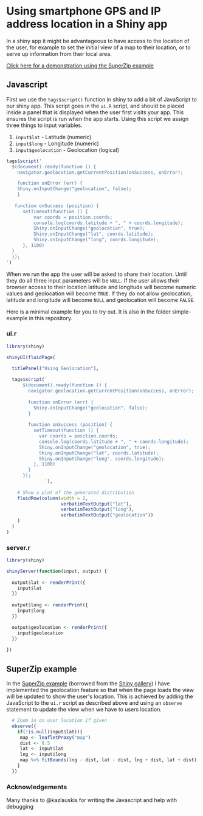 # Using smartphone GPS and IP address location in a Shiny app

In a shiny app it might be advantageous to have access to the location of the user, for example to set the initial view of a map to their location, or to serve up information from their local area.

[Click here for a demonstration using the SuperZip example](https://tomaugust.shinyapps.io/shiny_geolocation)

## Javascript

First we use the `tags$script()` function in shiny to add a bit of JavaScript to our shiny app. This script goes in the `ui.R` script, and should be placed inside a panel that is displayed when the user first visits your app. This ensures the script is run when the app starts. Using this script we assign three things to input variables. 

1. `input$lat` - Latitude (numeric)
2. `input$long` - Longitude (numeric)
3. `input$geolocation` - Geolocation (logical)

```r
tags$script('
  $(document).ready(function () {
    navigator.geolocation.getCurrentPosition(onSuccess, onError);

    function onError (err) {
    Shiny.onInputChange("geolocation", false);
    }
    
   function onSuccess (position) {
      setTimeout(function () {
          var coords = position.coords;
          console.log(coords.latitude + ", " + coords.longitude);
          Shiny.onInputChange("geolocation", true);
          Shiny.onInputChange("lat", coords.latitude);
          Shiny.onInputChange("long", coords.longitude);
      }, 1100)
  }
  });
')
```

When we run the app the user will be asked to share their location. Until they do all three input parameters will be `NULL`. If the user allows their browser access to their location latitude and longitude will become numeric values and geolocation will become `TRUE`. If they do not allow geolocation, latitude and longitude will become `NULL` and geolocation will become `FALSE`.

Here is a minimal example for you to try out. It is also in the folder simple-example in this repository.

### ui.r

```r
library(shiny)

shinyUI(fluidPage(

  titlePanel("Using Geolocation"),
    
  tags$script('
      $(document).ready(function () {
        navigator.geolocation.getCurrentPosition(onSuccess, onError);
              
        function onError (err) {
          Shiny.onInputChange("geolocation", false);
        }
              
        function onSuccess (position) {
          setTimeout(function () {
            var coords = position.coords;
            console.log(coords.latitude + ", " + coords.longitude);
            Shiny.onInputChange("geolocation", true);
            Shiny.onInputChange("lat", coords.latitude);
            Shiny.onInputChange("long", coords.longitude);
          }, 1100)
        }
      });
              '),
    
    # Show a plot of the generated distribution
    fluidRow(column(width = 2,
                    verbatimTextOutput("lat"),
                    verbatimTextOutput("long"),
                    verbatimTextOutput("geolocation"))
    )
  )
)
```

### server.r

```r
library(shiny)

shinyServer(function(input, output) {
  
  output$lat <- renderPrint({
    input$lat
  })
  
  output$long <- renderPrint({
    input$long
  })

  output$geolocation <- renderPrint({
    input$geolocation
  })
  
})
```

## SuperZip example

In the [SuperZip example](https://tomaugust.shinyapps.io/shiny_geolocation) (borrowed from the [Shiny gallery](http://shiny.rstudio.com/gallery/superzip-example.html)) I have implemented the geolocation feature so that when the page loads the view will be updated to show the user's location. This is achieved by adding the JavaScript to the `ui.r` script as described above and using an `observe` statement to update the view when we have to users location.

```r
  # Zoom in on user location if given
  observe({
    if(!is.null(input$lat)){
     map <- leafletProxy("map")
     dist <- 0.5
     lat <- input$lat
     lng <- input$long
     map %>% fitBounds(lng - dist, lat - dist, lng + dist, lat + dist)
    }
  })
```

### Acknowledgements

Many thanks to @kazlauskis for writing the Javascript and help with debugging
